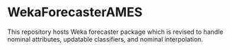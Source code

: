 # WekaForecasterAMES
This repository hosts Weka forecaster package which is revised to handle nominal attributes, updatable classifiers, and nominal interpolation.
